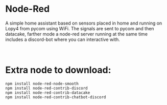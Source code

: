 # Node-Red

A simple home assistant based on sensors placed in home and running on Lopy4 from pycom using WiFi.
The signals are sent to pycom and then datacake, farther mode a node-red server running at the same time includes a discord-bot
where you can interactive with.

<br>

# Extra node to download:

```posh
npm install node-red-node-smooth
npm install node-red-contrib-discord
npm install node-red-contrib-datacake
npm install node-red-contrib-chatbot-discord
```

<br>
